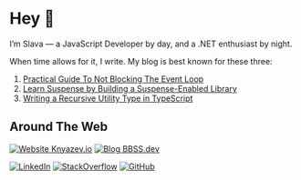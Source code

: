 # Hey 👋

I’m Slava &mdash; a JavaScript Developer by day, and a .NET enthusiast by night. 

When time allows for it, I write. My blog is best known for these three:

1. [Practical Guide To Not Blocking The Event Loop](https://www.bbss.dev/posts/eventloop/)
1. [Learn Suspense by Building a Suspense-Enabled Library](https://www.bbss.dev/posts/react-learn-suspense/)
1. [Writing a Recursive Utility Type in TypeScript](https://www.bbss.dev/posts/typescript-recursive-omit/)


## Around The Web

[![Website Knyazev.io](https://img.shields.io/badge/Website-Knyazev.io-white?logo=internetexplorer&style=for-the-badge&logoColor=white)](https://knyazev.io)
[![Blog BBSS.dev](https://img.shields.io/badge/Blog-BBSS.dev-EE72F1?logo=rss&style=for-the-badge&logoColor=white)](https://bbss.dev)

[![LinkedIn](https://img.shields.io/badge/-LinkedIn-0A66C2?logo=linkedin&style=for-the-badge&logoColor=white)](https://www.linkedin.com/in/slava-knyazev/)
[![StackOverflow](https://img.shields.io/badge/-StackOverflow-F58025?logo=stackoverflow&style=for-the-badge&logoColor=white)](https://stackoverflow.com/users/4088472/slava-knyazev)
[![GitHub](https://img.shields.io/badge/-GitHub-181717?logo=github&style=for-the-badge&logoColor=white)](https://github.com/vezaynk/vezaynk)


<!-- [![Slava Knyazev StackOverflow](https://stackoverflow-readme-profile.johannchopin.fr/profile/4088472?theme=monokai&website=true&location=true)](https://stackoverflow.com/users/4088472/slava-knyazev) -->

<!-- ### Learn more about me: https://knyazev.io 

### Read my work: https://bbss.dev  -->
<!-- 
# Today

I am a **Front-End Engineer II** at **Amazon Web Services**. On the side, I am currently working on a couple side-projects:

### Pixel-Perfect

Cloud-Native clone of Chromatic/Happo/Percy with some fresh ideas of my own. It is a large undertaking with an expected delivery of late 2023.

### ExtendedQuery

Configuration-as-code data fetcher with a builder pattern API as an alternative to [@TanStack/Query](https://github.com/TanStack/query). It is my highest priority side-project, as it has many immediate applications. See my [initial draft](https://user-images.githubusercontent.com/10255546/207960718-b7462a7c-b946-4ad3-8880-835e3c45b7e9.png) for the implementation.

### TablePost

Pastebin but for dynamic tables. Exercise in working in AWS Lambda and DynamoDB inspired by [this tweet](https://user-images.githubusercontent.com/10255546/208017069-42df8ad9-e52c-4c85-b584-67d189b05b95.png).

# Yesterday

Most notably<sup>1</sup>, I have previously been employed as a Senior React Consultant for **Airbnb** under **Capgemini Engineering**<sup>2</sup> working first under the taxes reporting org and later under the marketing org. Before that, I was a Developer for the **Public Health Agency of Canada** where I automated critical workflows and designed interactive data visualizations. 

<sup>1. I have held many other roles, [please see my resume for the rest](https://knyazev.io/resume/)</sup> 

<sup>2. Altran before being acquired by Capgemini</sup>

# Tomorrow

My goals for the next year are primarily focused on becoming an expert at All Things Kubernetes and taking the [CKAD certification](https://training.linuxfoundation.org/certification/certified-kubernetes-application-developer-ckad). My current role is an ideal fit for that goal, and as such, **I am currently not looking for any new roles**.
 -->
